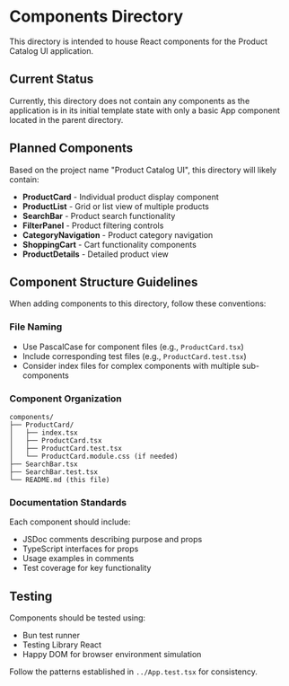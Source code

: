 # Components Directory

This directory is intended to house React components for the Product Catalog UI application.

## Current Status

Currently, this directory does not contain any components as the application is in its initial template state with only a basic App component located in the parent directory.

## Planned Components

Based on the project name "Product Catalog UI", this directory will likely contain:

- **ProductCard** - Individual product display component
- **ProductList** - Grid or list view of multiple products
- **SearchBar** - Product search functionality
- **FilterPanel** - Product filtering controls
- **CategoryNavigation** - Product category navigation
- **ShoppingCart** - Cart functionality components
- **ProductDetails** - Detailed product view

## Component Structure Guidelines

When adding components to this directory, follow these conventions:

### File Naming
- Use PascalCase for component files (e.g., `ProductCard.tsx`)
- Include corresponding test files (e.g., `ProductCard.test.tsx`)
- Consider index files for complex components with multiple sub-components

### Component Organization
```
components/
├── ProductCard/
│   ├── index.tsx
│   ├── ProductCard.tsx
│   ├── ProductCard.test.tsx
│   └── ProductCard.module.css (if needed)
├── SearchBar.tsx
├── SearchBar.test.tsx
└── README.md (this file)
```

### Documentation Standards
Each component should include:
- JSDoc comments describing purpose and props
- TypeScript interfaces for props
- Usage examples in comments
- Test coverage for key functionality

## Testing
Components should be tested using:
- Bun test runner
- Testing Library React
- Happy DOM for browser environment simulation

Follow the patterns established in `../App.test.tsx` for consistency.